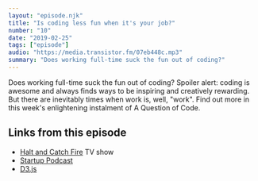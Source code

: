 ```yaml
---
layout: "episode.njk"
title: "Is coding less fun when it's your job?"
number: "10"
date: "2019-02-25"
tags: ["episode"]
audio: "https://media.transistor.fm/07eb448c.mp3"
summary: "Does working full-time suck the fun out of coding?"
---
```


Does working full-time suck the fun out of coding? Spoiler alert: coding is awesome and always finds ways to be inspiring and creatively rewarding. But there are inevitably times when work is, well, "work". Find out more in this week's enlightening instalment of A Question of Code.

## Links from this episode

* [Halt and Catch Fire](https://www.theguardian.com/tv-and-radio/2017/oct/16/farewell-to-halt-and-catch-fire-the-best-show-that-nobody-watched) TV show
* [Startup Podcast](https://www.gimletmedia.com/startup)
* [D3.js](https://d3js.org/)
